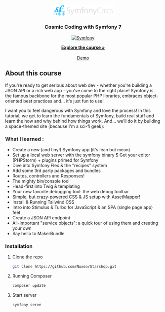 <!-- PROJECT LOGO -->
<br />
<div align="center">
  <a href="https://github.com/othneildrew/Best-README-Template">
    <img src="assets/images/logo.svg" alt="Logo" width="200">
  </a>

<h3 align="center">Cosmic Coding with Symfony 7</h3>

[![Symfony](https://img.shields.io/badge/-Symfony-000?&logo=Symfony&logoColor=FFF)](https://symfony.com)

  <p align="center">
    <a href="https://symfonycasts.com/screencast/symfony"><strong>Explore the course »</strong></a>
    <br />
    <br />
    <a href="https://starshop.nuxea.fr/">Demo</a>
  </p>
</div>

<!-- ABOUT THE PROJECT -->
## About this course

If you're ready to get serious about web dev - whether you're building a JSON API or a rich web app - you've come to the right place! Symfony is the famous backbone for the most popular PHP libraries, embraces object-oriented best practices and... it's just fun to use!

I want you to feel dangerous with Symfony and love the process! In this tutorial, we get to learn the fundamentals of Symfony, build real stuff and learn the how and why behind how things work. And... we'll do it by building a space-themed site (because I'm a sci-fi geek):

### What I learned :
* Create a new (and tiny!) Symfony app (it's lean but mean)
* Set up a local web server with the symfony binary
$ Get your editor (PHPStorm) + plugins primed for Symfony
* Dive into Symfony Flex & the "recipes" system
* Add some 3rd party packages and bundles
* Routes, controllers and Responses!
* The mighty bin/console tool
* Head-first into Twig & templating
* Your new favorite debugging tool: the web debug toolbar
* Simple, but crazy-powered CSS & JS setup with AssetMapper!
* Install & Running Tailwind CSS
* Intro into Stimulus & Turbo for JavaScript & an SPA (single page app) feel
* Create a JSON API endpoint
* All-important "service objects": a quick tour of using them and creating your own
* Say hello to MakerBundle

### Installation

1. Clone the repo
   ```sh
   git clone https://github.com/Nuxea/Starshop.git
   ```
2. Running Composer
   ```sh
   composer update
   ```
3. Start server
    ```sh
   symfony serve
   ```
